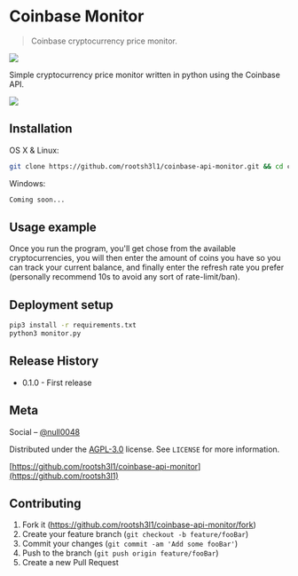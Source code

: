 
# Coinbase Monitor
> Coinbase cryptocurrency price monitor.

[![](https://img.shields.io/badge/python-3.4+-blue.svg)](https://www.python.org/downloads/)

Simple cryptocurrency price monitor written in python using the Coinbase API.

![](unknown.png)

## Installation

OS X & Linux:

```sh
git clone https://github.com/rootsh3l1/coinbase-api-monitor.git && cd coinbase-api-monitor
```

Windows:

```sh
Coming soon...
```

## Usage example

Once you run the program, you'll get chose from the available cryptocurrencies, you will then enter the amount of coins you have so you can track your current balance, and finally enter the refresh rate you prefer (personally recommend 10s to avoid any sort of rate-limit/ban).


## Deployment setup

```sh
pip3 install -r requirements.txt
python3 monitor.py
```

## Release History


* 0.1.0 - First release
## Meta

Social – [@null0048](https://twitter.com/null0048)

Distributed under the [AGPL-3.0](https://github.com/rootsh3l1/coinbase-api-monitor/blob/main/LICENSE) license. See ``LICENSE`` for more information.

[https://github.com/rootsh3l1/coinbase-api-monitor](https://github.com/rootsh3l1)

## Contributing

1. Fork it (<https://github.com/rootsh3l1/coinbase-api-monitor/fork>)
2. Create your feature branch (`git checkout -b feature/fooBar`)
3. Commit your changes (`git commit -am 'Add some fooBar'`)
4. Push to the branch (`git push origin feature/fooBar`)
5. Create a new Pull Request
